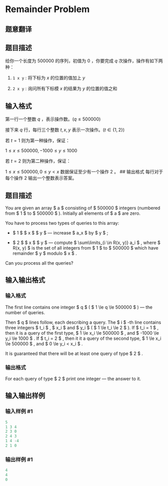 # Remainder Problem

## 题意翻译

## 题目描述

给你一个长度为 $500000$ 的序列，初值为 $0$ ，你要完成 $q$ 次操作，操作有如下两种：

1. `1 x y` : 将下标为 $x$ 的位置的值加上 $y$

2. `2 x y` : 询问所有下标模 $x$ 的结果为 $y$ 的位置的值之和

## 输入格式

第一行一个整数 $q$ ，表示操作数。($q\leqslant500000$)

接下来 $q$ 行，每行三个整数 $t,x,y$ 表示一次操作。($t\in\{1,2\}$)

若 $t=1$ 则为第一种操作，保证：

$1\leqslant x\leqslant500000,-1000\leqslant y\leqslant1000$

若 $t=2$ 则为第二种操作，保证：

$1\leqslant x\leqslant500000,0\leqslant y<x$ 数据保证至少有一个操作 $2$ 。 ## 输出格式 每行对于每个操作 $2$ 输出一个整数表示答案。

## 题目描述

You are given an array $ a $ consisting of $ 500000 $ integers (numbered from $ 1 $ to $ 500000 $ ). Initially all elements of $ a $ are zero.

You have to process two types of queries to this array:

- $ 1 $ $ x $ $ y $ — increase $ a_x $ by $ y $ ;

- $ 2 $ $ x $ $ y $ — compute $ \sum\limits_{i \in R(x, y)} a_i $ , where $ R(x, y) $ is the set of all integers from $ 1 $ to $ 500000 $ which have remainder $ y $ modulo $ x $ .

Can you process all the queries?

## 输入输出格式

### 输入格式

The first line contains one integer $ q $ ( $ 1 \le q \le 500000 $ ) — the number of queries.

Then $ q $ lines follow, each describing a query. The $ i $ -th line contains three integers $ t_i $ , $ x_i $ and $ y_i $ ( $ 1 \le t_i \le 2 $ ). If $ t_i = 1 $ , then it is a query of the first type, $ 1 \le x_i \le 500000 $ , and $ -1000 \le y_i \le 1000 $ . If $ t_i = 2 $ , then it it a query of the second type, $ 1 \le x_i \le 500000 $ , and $ 0 \le y_i < x_i $ .

It is guaranteed that there will be at least one query of type $ 2 $ .

### 输出格式

For each query of type $ 2 $ print one integer — the answer to it.

## 输入输出样例

### 输入样例 #1

```cpp
5
1 3 4
2 3 0
2 4 3
1 4 -4
2 1 0

```
### 输出样例 #1

```cpp
4
4
0

```
